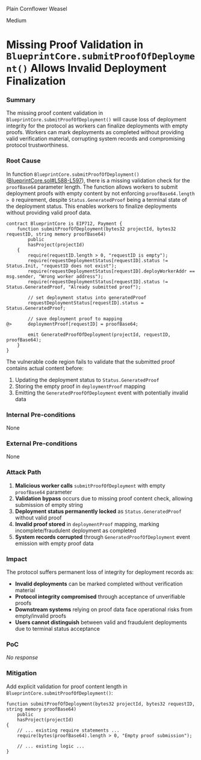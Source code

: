 Plain Cornflower Weasel

Medium

# Missing Proof Validation in `BlueprintCore.submitProofOfDeployment()` Allows Invalid Deployment Finalization

### Summary

The missing proof content validation in `BlueprintCore.submitProofOfDeployment()` will cause loss of deployment integrity for the protocol as workers can finalize deployments with empty proofs. Workers can mark deployments as completed without providing valid verification material, corrupting system records and compromising protocol trustworthiness.

### Root Cause

In function `BlueprintCore.submitProofOfDeployment()` ([BlueprintCore.sol#L588-L597](https://github.com/sherlock-audit/2025-03-crestal-network/blob/main/crestal-omni-contracts/src/BlueprintCore.sol#L588-L597)), there is a missing validation check for the `proofBase64` parameter length. The function allows workers to submit deployment proofs with empty content by not enforcing `proofBase64.length > 0` requirement, despite `Status.GeneratedProof` being a terminal state of the deployment status. This enables workers to finalize deployments without providing valid proof data.

```solidity
contract BlueprintCore is EIP712, Payment {
    function submitProofOfDeployment(bytes32 projectId, bytes32 requestID, string memory proofBase64)
        public
        hasProject(projectId)
    {
        require(requestID.length > 0, "requestID is empty");
        require(requestDeploymentStatus[requestID].status != Status.Init, "requestID does not exist");
        require(requestDeploymentStatus[requestID].deployWorkerAddr == msg.sender, "Wrong worker address");
        require(requestDeploymentStatus[requestID].status != Status.GeneratedProof, "Already submitted proof");

        // set deployment status into generatedProof
        requestDeploymentStatus[requestID].status = Status.GeneratedProof;

        // save deployment proof to mapping
@>      deploymentProof[requestID] = proofBase64;

        emit GeneratedProofOfDeployment(projectId, requestID, proofBase64);
    }
}
```

The vulnerable code region fails to validate that the submitted proof contains actual content before:
1. Updating the deployment status to `Status.GeneratedProof` 
2. Storing the empty proof in `deploymentProof` mapping
3. Emitting the `GeneratedProofOfDeployment` event with potentially invalid data

### Internal Pre-conditions

None

### External Pre-conditions

None

### Attack Path

1. **Malicious worker calls** `submitProofOfDeployment` with empty `proofBase64` parameter
2. **Validation bypass** occurs due to missing proof content check, allowing submission of empty string
3. **Deployment status permanently locked** as `Status.GeneratedProof` without valid proof
4. **Invalid proof stored** in `deploymentProof` mapping, marking incomplete/fraudulent deployment as completed
5. **System records corrupted** through `GeneratedProofOfDeployment` event emission with empty proof data

### Impact

The protocol suffers permanent loss of integrity for deployment records as:
- **Invalid deployments** can be marked completed without verification material
- **Protocol integrity compromised** through acceptance of unverifiable proofs
- **Downstream systems** relying on proof data face operational risks from empty/invalid proofs
- **Users cannot distinguish** between valid and fraudulent deployments due to terminal status acceptance

### PoC

_No response_

### Mitigation

Add explicit validation for proof content length in `BlueprintCore.submitProofOfDeployment()`:

```solidity:crestal-omni-contracts/src/BlueprintCore.sol
function submitProofOfDeployment(bytes32 projectId, bytes32 requestID, string memory proofBase64)
    public
    hasProject(projectId)
{
    // ... existing require statements ...
    require(bytes(proofBase64).length > 0, "Empty proof submission");
    
    // ... existing logic ...
}
```